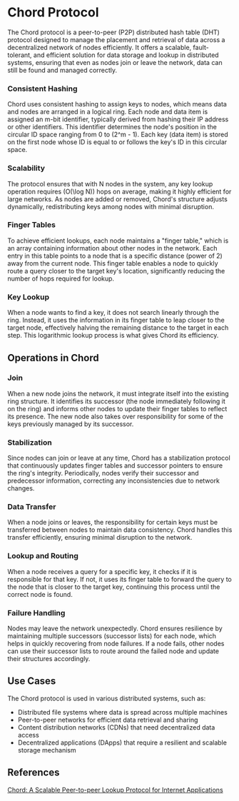 # Chord Protocol

The Chord protocol is a peer-to-peer (P2P) distributed 
hash table (DHT) protocol designed to manage the placement 
and retrieval of data across a decentralized network of nodes
efficiently. It offers a scalable, fault-tolerant, and 
efficient solution for data storage and lookup in distributed
systems, ensuring that even as nodes join or leave the network,
data can still be found and managed correctly.

### Consistent Hashing
Chord uses consistent hashing to assign keys to nodes, which means data and nodes are arranged in a logical ring. Each node and data item is assigned an m-bit identifier, typically derived from hashing their IP address or other identifiers. This identifier determines the node's position in the circular ID space ranging from 0 to \(2^m - 1\). Each key (data item) is stored on the first node whose ID is equal to or follows the key's ID in this circular space.

### Scalability
The protocol ensures that with N nodes in the system, any key lookup operation requires \(O(\log N)\) hops on average, making it highly efficient for large networks. As nodes are added or removed, Chord's structure adjusts dynamically, redistributing keys among nodes with minimal disruption.

### Finger Tables
To achieve efficient lookups, each node maintains a "finger table," which is an array containing information about other nodes in the network. Each entry in this table points to a node that is a specific distance (power of 2) away from the current node. This finger table enables a node to quickly route a query closer to the target key's location, significantly reducing the number of hops required for lookup.

### Key Lookup
When a node wants to find a key, it does not search linearly through the ring. Instead, it uses the information in its finger table to leap closer to the target node, effectively halving the remaining distance to the target in each step. This logarithmic lookup process is what gives Chord its efficiency.

## Operations in Chord

### Join
When a new node joins the network, it must integrate itself into the existing ring structure. It identifies its successor (the node immediately following it on the ring) and informs other nodes to update their finger tables to reflect its presence. The new node also takes over responsibility for some of the keys previously managed by its successor.

### Stabilization
Since nodes can join or leave at any time, Chord has a stabilization protocol that continuously updates finger tables and successor pointers to ensure the ring's integrity. Periodically, nodes verify their successor and predecessor information, correcting any inconsistencies due to network changes.

### Data Transfer
When a node joins or leaves, the responsibility for certain keys must be transferred between nodes to maintain data consistency. Chord handles this transfer efficiently, ensuring minimal disruption to the network.

### Lookup and Routing
When a node receives a query for a specific key, it checks if it is responsible for that key. If not, it uses its finger table to forward the query to the node that is closer to the target key, continuing this process until the correct node is found.

### Failure Handling
Nodes may leave the network unexpectedly. Chord ensures resilience by maintaining multiple successors (successor lists) for each node, which helps in quickly recovering from node failures. If a node fails, other nodes can use their successor lists to route around the failed node and update their structures accordingly.

## Use Cases
The Chord protocol is used in various distributed systems, such as:

- Distributed file systems where data is spread across multiple machines
- Peer-to-peer networks for efficient data retrieval and sharing
- Content distribution networks (CDNs) that need decentralized data access
- Decentralized applications (DApps) that require a resilient and scalable storage mechanism

## References
[Chord: A Scalable Peer-to-peer Lookup Protocol for Internet Applications](https://pdos.csail.mit.edu/papers/ton:chord/paper-ton.pdf)
